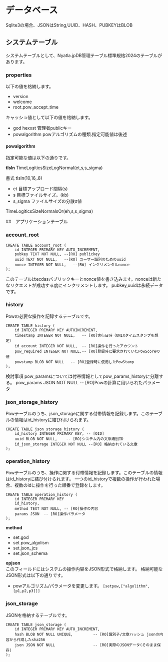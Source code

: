 

# データベース


Sqlite3の場合、JSONはString,UUID、HASH、PUBKEYはBLOB

## システムテーブル
システムテーブルとして、Nyatla.jpDB管理テーブル標準規格2024のテーブルがあります。

### properties

以下の値を格納します。
- version
- welcome
- root.pow_accept_time

キャッシュ値として以下の値を格納します。

- god hexxst 管理者publicキー
- powalgorithm powアルゴリズムの種類.指定可能値は後述


#### powalgorithm
指定可能な値は以下の通りです。

**tlsln**
TimeLogiticsSizeLogNormal(et,s,s_sigma)

書式 tlsln(10,16,.8)
- et 目標アップロード間隔(s)
- s 目標ファイルサイズ。(kb)
- s_sigma ファイルサイズの分散σ値

TimeLogiticsSizeNormalsOr(eh,s,s_sigma)

##　アプリケーションテーブル


### account_root
```
CREATE TABLE account_root (
    id INTEGER PRIMARY KEY AUTO_INCREMENT,
    pubkey TEXT NOT NULL, --[RO] publickey
    uuid TEXT NOT NULL,   --[RO] ユーザー識別のためのuuid
    nonce INTEGER NOT NULL,   --[RW] インクリメンタルnonce
);
```

このテーブルはecdasパブリックキーとnonce値を書き込みます。nonceは新たなリクエストが成功する度にインクリメントします。
pubkey,uuidは永続データです。


### history
Powの必要な操作を記録するテーブルです。
```
CREATE TABLE history (
    id INTEGER PRIMARY KEY AUTOINCREMENT,
    timestamp INTEGER NOT NULL,   -- [RO]実行日時（UNIXタイムスタンプを想定）
    id_account INTEGER NOT NULL,  -- [RO]操作を行ったアカウント
    pow_required INTEGER NOT NULL,-- [RO]登録時に要求されていたPowScoreの値
    powstamp BLOB NOT NULL   -- [RO]登録時に使用したPowStamp
);
```
検討事項
pow_paramsについては付帯情報としてpow_params_historyに分離する。
    pow_params JSON NOT NULL      -- [RO]Powの計算に用いられたパラメータ


### json_storage_history
Powテーブルのうち、json_storageに関する付帯情報を記録します。このテーブルの情報はid_historyに結び付けられます。
```
CREATE TABLE json_storage_history (
    id_history INTEGER PRIMARY KEY, -- [OID]
    uuid BLOB NOT NULL,    -- [RO]システム内の文章識別ID
    id_json_storage INTEGER NOT NULL --[RO] 格納されている文章          
);
```

### operation_history
Powテーブルのうち、操作に関する付帯情報を記録します。このテーブルの情報はid_historyに結び付けられます。
一つのid_historyで複数の操作が行われた場合、複数のidに操作を行った順番で登録をします。

```
CREATE TABLE operation_history (
    id INTEGER PRIMARY KEY
    id_history,
    method TEXT NOT NULL, -- [RO]操作の内容
    params JSON  -- [RO]操作パラメータ
);
```

**method**  
- set.god
- set.pow_algolism
- set.json_jcs
- set.json_schema



**opjson**  
このフィールドにはシステムの操作内容をJSON形式で格納します。
格納可能なJSON形式は以下の通りです。


- powアルゴリズム/パラメータを変更します。
  ```[setpow,["algolithm",[p1,p2,p3]]]```



### json_storage
JSONを格納するテーブルです。
```
CREATE TABLE json_storage (
    id INTEGER PRIMARY KEY AUTO_INCREMENT,
    hash BLOB NOT NULL UNIQUE,         -- [RO]識別子/文章ハッシュ jsonの内容から作成したsha256
    json JSON NOT NULL                 -- [RO]実際のJSONデータ(そのまま保存)
);
```
